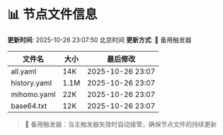 # 📊 节点文件信息

**更新时间**: 2025-10-26 23:07:50 北京时间
**更新方式**: 🔄 备用触发器

| 文件名 | 大小 | 最后修改 |
|--------|------|----------|
| all.yaml | 14K | 2025-10-26 23:07 |
| history.yaml | 1.1M | 2025-10-26 23:07 |
| mihomo.yaml | 22K | 2025-10-26 23:07 |
| base64.txt | 12K | 2025-10-26 23:07 |

> 🔄 备用触发器：当主触发器失效时自动接管，确保节点文件的持续更新
